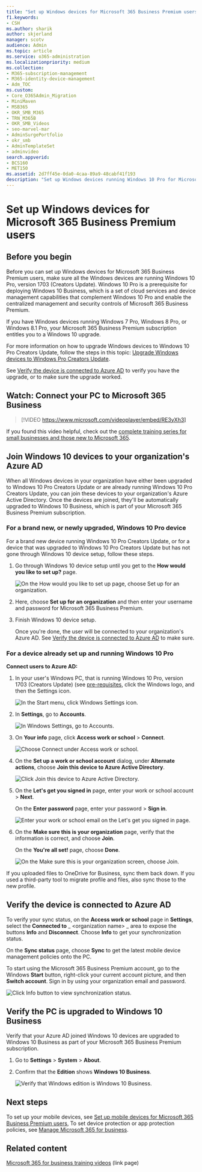 ```yaml
---
title: "Set up Windows devices for Microsoft 365 Business Premium users"
f1.keywords:
- CSH
ms.author: sharik
author: skjerland
manager: scotv
audience: Admin
ms.topic: article
ms.service: o365-administration
ms.localizationpriority: medium
ms.collection: 
- M365-subscription-management
- M365-identity-device-management 
- Adm_TOC
ms.custom:
- Core_O365Admin_Migration
- MiniMaven
- MSB365
- OKR_SMB_M365
- TRN_M365B
- OKR_SMB_Videos
- seo-marvel-mar
- AdminSurgePortfolio
- okr_smb
- AdminTemplateSet
- adminvideo
search.appverid:
- BCS160
- MET150
ms.assetid: 2d7ff45e-0da0-4caa-89a9-48cabf41f193
description: "Set up Windows devices running Windows 10 Pro for Microsoft 365 Business Premium users, enabling centralized management and security controls."
---
```


# Set up Windows devices for Microsoft 365 Business Premium users

## Before you begin

Before you can set up Windows devices for Microsoft 365 Business Premium users, make sure all the Windows devices are running Windows 10 Pro, version 1703 (Creators Update). Windows 10 Pro is a prerequisite for deploying Windows 10 Business, which is a set of cloud services and device management capabilities that complement Windows 10 Pro and enable the centralized management and security controls of Microsoft 365 Business Premium.
  
If you have Windows devices running Windows 7 Pro, Windows 8 Pro, or Windows 8.1 Pro, your Microsoft 365 Business Premium subscription entitles you to a Windows 10 upgrade.
  
For more information on how to upgrade Windows devices to Windows 10 Pro Creators Update, follow the steps in this topic: [Upgrade Windows devices to Windows Pro Creators Update](../../business-video/upgrade.md).
  
See [Verify the device is connected to Azure AD](#verify-the-device-is-connected-to-azure-ad) to verify you have the upgrade, or to make sure the upgrade worked.

## Watch: Connect your PC to Microsoft 365 Business

> [!VIDEO https://www.microsoft.com/videoplayer/embed/RE3yXh3] 

If you found this video helpful, check out the [complete training series for small businesses and those new to Microsoft 365](../../business-video/index.yml).
  
## Join Windows 10 devices to your organization's Azure AD

When all Windows devices in your organization have either been upgraded to Windows 10 Pro Creators Update or are already running Windows 10 Pro Creators Update, you can join these devices to your organization's Azure Active Directory. Once the devices are joined, they'll be automatically upgraded to Windows 10 Business, which is part of your Microsoft 365 Business Premium subscription.
  
### For a brand new, or newly upgraded, Windows 10 Pro device

For a brand new device running Windows 10 Pro Creators Update, or for a device that was upgraded to Windows 10 Pro Creators Update but has not gone through Windows 10 device setup, follow these steps.
  
1. Go through Windows 10 device setup until you get to the **How would you like to set up?** page. 
    
    ![On the How would you like to set up page, choose Set up for an organization.](../../media/1b0b2dba-00bb-4a99-a729-441479220cb7.png)
  
2. Here, choose **Set up for an organization** and then enter your username and password for Microsoft 365 Business Premium. 
    
3. Finish Windows 10 device setup.
    
   Once you're done, the user will be connected to your organization's Azure AD. See [Verify the device is connected to Azure AD](#verify-the-device-is-connected-to-azure-ad) to make sure. 
  
### For a device already set up and running Windows 10 Pro

 **Connect users to Azure AD:**
  
1. In your user's Windows PC, that is running Windows 10 Pro, version 1703 (Creators Update) (see [pre-requisites](../security-and-compliance/pre-requisites-for-data-protection.md), click the Windows logo, and then the Settings icon.
  
   ![In the Start menu, click Windows Settings icon.](../../media/74e1ce9a-1554-4761-beb9-330b176e9b9d.png)
  
2. In **Settings**, go to **Accounts**.
  
   ![In Windows Settings, go to Accounts.](../../media/472fd688-d111-4788-9fbb-56a00fbdc24d.png)
  
3. On **Your info** page, click **Access work or school** \> **Connect**.
  
   ![Choose Connect under Access work or school.](../../media/af3a4e3f-f9b9-4969-b3e2-4ef99308090c.png)
  
4. On the **Set up a work or school account** dialog, under **Alternate actions**, choose **Join this device to Azure Active Directory**.
  
   ![Click Join this device to Azure Active Directory.](../../media/fb709a1b-05a9-4750-9cb9-e097f4412cba.png)
  
5. On the **Let's get you signed in** page, enter your work or school account \> **Next**.
  
   On the **Enter password** page, enter your password \> **Sign in**.
  
   ![Enter your work or school email on the Let's get you signed in page.](../../media/f70eb148-b1d2-4ba3-be38-7317eaf0321a.png)
  
6. On the **Make sure this is your organization** page, verify that the information is correct, and choose **Join**.
  
   On the **You're all set!** page, choose **Done**.
  
   ![On the Make sure this is your organization screen, choose Join.](../../media/c749c0a2-5191-4347-a451-c062682aa1fb.png)
  
If you uploaded files to OneDrive for Business, sync them back down. If you used a third-party tool to migrate profile and files, also sync those to the new profile.
  
## Verify the device is connected to Azure AD

To verify your sync status, on the **Access work or school** page in **Settings**, select the **Connected to** _ \<organization name\> _ area to expose the buttons **Info** and **Disconnect**. Choose **Info** to get your synchronization status. 
  
On the **Sync status** page, choose **Sync** to get the latest mobile device management policies onto the PC.
  
To start using the Microsoft 365 Business Premium account, go to the Windows **Start** button, right-click your current account picture, and then **Switch account**. Sign in by using your organization email and password.
  
![Click Info button to view synchronization status.](../../media/818f7043-adbf-402a-844a-59d50034911d.png)
  
## Verify the PC is upgraded to Windows 10 Business

Verify that your Azure AD joined Windows 10 devices are upgraded to Windows 10 Business as part of your Microsoft 365 Business Premium subscription.
  
1. Go to **Settings** \> **System** \> **About**.
    
2. Confirm that the **Edition** shows **Windows 10 Business**.
    
    ![Verify that Windows edition is Windows 10 Business.](../../media/ff660fc8-d3ba-431b-89a5-f5abded96c4d.png)
  
## Next steps

To set up your mobile devices, see [Set up mobile devices for Microsoft 365 Business Premium users](set-up-mobile-devices.md), To set device protection or app protection policies, see [Manage Microsoft 365 for business](/admin/index.yml).
  
## Related content

[Microsoft 365 for business training videos](../../business-video/index.yml) (link page)

